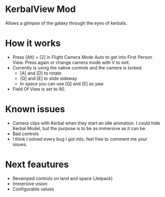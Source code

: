 # KerbalView Mod
Allows a glimpse of the galaxy through the eyes of kerbals.

# How it works
- Press [Alt] + [2] in Flight Camera Mode Auto to get into First Person View. Press again or change camera mode with V to exit.
- Currently is using the native controls and the camera is locked.
    - [A] and [D] to rotate
    - [Q] and [E] to slide sideway
    - In space you can use [Q] and [E] as yaw 
- Field Of View is set to 90.

# Known issues
- Camera clips with Kerbal when they start an idle animation. I could hide Kerbal Model, but the purpose is to be as immersive as it can be.
- Bad controls
- I think I solved every bug I got into, feel free to comment me your issues.

# Next feautures
- Revamped controls on land and space (Jetpack)
- Immersive vision
- Configurable values
